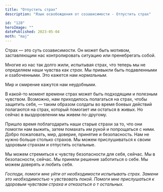 ```yaml
---
title: "Отпустить страх"
description: "Язык освобождения от созависимости - Отпустить страх"

id: "128"
heroImage: ""
datePublished: 2023-05-04
moth: "maj"
---
```


Страх — это суть созависимости. Он может быть мотивом, заставляющим нас
контролировать ситуацию или пренебрегать собой.

Многие из нас так долго жили, испытывая страх, что теперь мы не определяем
наши чувства как _страх._ Мы привыкли быть подавленными и озабоченными. Это
кажется нам _нормальным._

Мир и смирение кажутся нам неудобными.

В какой-то момент времени страх может быть подходящим и полезным чувством.
Возможно, нам приходилось полагаться на страх, чтобы защитить себя, — таким
образом солдаты во время боевых действий полагаются на страх, который помогает
им остаться в живых. Но сейчас в выздоровлении мы живем по-другому.

Пришло время поблагодарить наши старые страхи за то, что они помогли нам
выжить, затем помахать им рукой и попрощаться с ними. Добро пожаловать, мир,
доверие, принятие и безопасность. Нам не нужно больше столько страхов. Мы
можем прислушиваться к своим здоровым страхам и отпустить остальные.

Мы можем стремиться к чувству безопасности для себя, сейчас. Мы в
безопасности, сейчас. Мы приняли решение заботиться о себе. Мы можем доверять
и любить себя.

_Господи,_ _помоги_ _мне_ _уйти_ _от_ _необходимости_ _испытывать_ _страх._
_Замени_ _это_ _необходимостью_ _ч_ _увствовать_ _покой._ _Помоги_ _мне_
_прислушаться_ _к_ _здоровым_ _чувствам_ _страха_ _и_ _отказаться_ _о_ _т_
_остальных._
